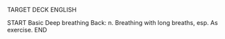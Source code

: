 TARGET DECK
ENGLISH

START
Basic
Deep breathing
Back: n. Breathing with long breaths, esp. As exercise.
END
